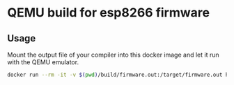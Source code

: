 # QEMU build for esp8266 firmware

## Usage

Mount the output file of your compiler into this docker image and let it run with the QEMU emulator.

```bash
docker run --rm -it -v $(pwd)/build/firmware.out:/target/firmware.out homebotz/xtensa-qemu
```
